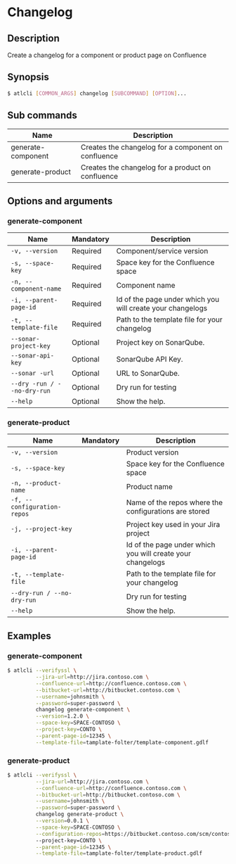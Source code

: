 # Changelog
## Description
Create a  changelog for a component or product page on Confluence
## Synopsis
```bash
$ atlcli [COMMON_ARGS] changelog [SUBCOMMAND] [OPTION]...
```
## Sub commands

| Name               | Description                                         | 
|--------------------|-----------------------------------------------------|
| generate-component | Creates the changelog for a component on confluence |
| generate-product   | Creates the changelog for a product on confluence   |

## Options and arguments
### generate-component
| Name                        | Mandatory | Description                                                |
|-----------------------------|-----------|------------------------------------------------------------|
| `-v, --version `            | Required  | Component/service version                                  |
| `-s, --space-key`           | Required  | Space key for the Confluence space                         |
| `-n, --component-name`      | Required  | Component name                                             |
| `-i, --parent-page-id`      | Required  | Id of the page under which you will create your changelogs |
| `-t, --template-file `      | Required  | Path to the template file for your changelog               |
| `--sonar-project-key `      | Optional  | Project key on SonarQube.                                  |
| `--sonar-api-key`           | Optional  | SonarQube API Key.                                         |
| `--sonar -url`              | Optional  | URL to SonarQube.                                          |
| `--dry -run / --no-dry-run` | Optional  | Dry run for testing                                        |
| `--help`                    | Optional  | Show the help.                                             |

### generate-product
| Name                        | Mandatory | Description                                                |
|-----------------------------|-----------|------------------------------------------------------------|
| `-v, --version `            |           | Product version                                            |
| `-s, --space-key`           |           | Space key for the Confluence space                         |
| `-n, --product-name`        |           | Product name                                               |
| `-f, --configuration-repos` |           | Name of the repos where the configurations are stored      |
| `-j, --project-key`         |           | Project key used in your Jira project                      |
| `-i, --parent-page-id`      |           | Id of the page under which you will create your changelogs |
| `-t, --template-file `      |           | Path to the template file for your changelog               |
| `--dry-run / --no-dry-run`  |           | Dry run for testing                                        |
| `--help`                    |           | Show the help.                                             |

## Examples
### generate-component
```bash
$ atlcli --verifyssl \
         --jira-url=http://jira.contoso.com \
         --confluence-url=http://confluence.contoso.com \
         --bitbucket-url=http://bitbucket.contoso.com \
         --username=johnsmith \
         --password=super-password \
         changelog generate-component \
         --version=1.2.0 \
         --space-key=SPACE-CONTOSO \
         --project-key=CONTO \
         --parent-page-id=12345 \
         --template-file=tamplate-folter/template-component.gdlf
```
### generate-product
```bash
$ atlcli --verifyssl \
         --jira-url=http://jira.contoso.com \
         --confluence-url=http://confluence.contoso.com \
         --bitbucket-url=http://bitbucket.contoso.com \
         --username=johnsmith \
         --password=super-password \
         changelog generate-product \
         --version=0.0.1 \
         --space-key=SPACE-CONTOSO \
         --configuration-repos=https://bitbucket.contoso.com/scm/contoso/configuration.git
         --project-key=CONTO \
         --parent-page-id=12345 \
         --template-file=tamplate-folter/template-product.gdlf
```